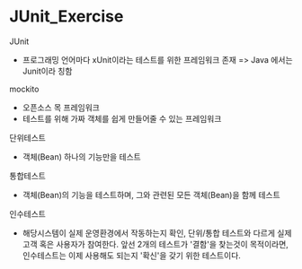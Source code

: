 # JUnit_Exercise

JUnit
- 프로그래밍 언어마다 xUnit이라는 테스트를 위한 프레임워크 존재 => Java 에서는 Junit이라 칭함


mockito
- 오픈소스 목 프레임워크
- 테스트를 위해 가짜 객체를 쉽게 만들어줄 수 있는 프레임워크


단위테스트
- 객체(Bean) 하나의 기능만을 테스트

통합테스트
- 객체(Bean)의 기능을 테스트하며, 그와 관련된 모든 객체(Bean)을 함께 테스트

인수테스트
- 해당시스템이 실제 운영환경에서 작동하는지 확인, 단위/통합 테스트와 다르게 실제 고객 혹은 사용자가 참여한다. 앞선 2개의 테스트가 '결함'을 찾는것이 목적이라면, 인수테스트는 이제 사용해도 되는지 '확신'을 갖기 위한 테스트이다.

